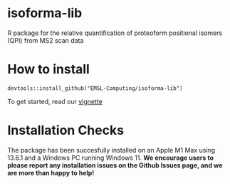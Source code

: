 # isoforma-lib
R package for the relative quantification of proteoform positional isomers (QPI) from MS2 scan data

# How to install 
`devtools::install_github("EMSL-Computing/isoforma-lib")`

To get started, read our [vignette](https://emsl-computing.github.io/isoforma-lib/)

# Installation Checks

The package has been succesfully installed on an Apple M1 Max using 13.6.1 and a Windows PC running Windows 11. **We encourage users to please report any installation issues on the Github Issues page, and we are more than happy to help!**
